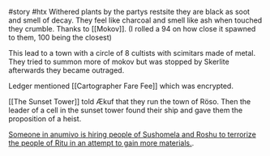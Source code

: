 #story #htx
Withered plants by the partys restsite they are black as soot and smell of decay. They feel like charcoal and smell like ash when touched they crumble. Thanks to [[Mokov]]. (I rolled a 94 on how close it spawned to them, 100 being the closest)

This lead to a town with a circle of 8 cultists with scimitars made of metal. They tried to summon more of mokov but was stopped by Skerlite afterwards they became outraged.

Ledger mentioned [[Cartographer Fare Fee]] which was encrypted.

[[The Sunset Tower]] told Ækuf that they run the town of Röso. Then the leader of a cell in the sunset tower found their ship and gave them the proposition of a heist.

[Someone in anumivo is hiring people of Sushomela and Roshu to terrorize the people of Ritu in an attempt to gain more materials.](share%20with%20us.md).